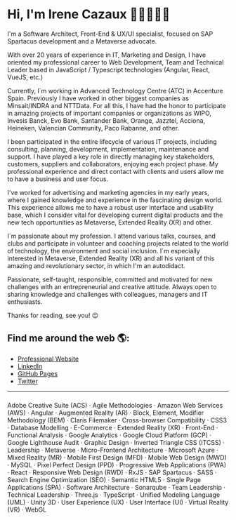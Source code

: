 # Hi, I'm Irene Cazaux 👋🏼👨🏻‍💻
I'm a Software Architect, Front-End & UX/UI specialist, focused on SAP Spartacus development and a Metaverse advocate.

 

With over 20 years of experience in IT, Marketing and Design, I have oriented my professional career to Web Development, Team and Technical Leader based in JavaScript / Typescript technologies (Angular, React, VueJS, etc.)

 

Currently, I´m working in Advanced Technology Centre (ATC) in Accenture Spain. Previously I have worked in other biggest companies as Minsait/INDRA and NTTData. For all this, I have had the honor to participate in amazing projects of important companies or organizations as WIPO, Invesis Banck, Evo Bank, Santander Bank, Orange, Jazztel, Acciona, Heineken, Valencian Community, Paco Rabanne, and other.

 

I been participated in the entire lifecycle of various IT projects, including consulting, planning, development, implementation, maintenance and support. I have played a key role in directly managing key stakeholders, customers, suppliers and collaborators, enjoying each project phase. My professional experience and direct contact with clients and users allow me to have a business and user focus.

 

I've worked for advertising and marketing agencies in my early years, where I gained knowledge and experience in the fascinating design world. This experience allows me to have a robust user interface and usability base, which I consider vital for developing current digital products and the new tech opportunities as Metaverse, Extended Reality (XR) and other.

 

I´m passionate about my profession. I attend various talks, courses, and clubs and participate in volunteer and coaching projects related to the world of technology, the environment and social inclusion. I´m especially interested in Metaverse, Extended Reality (XR) and all his variant of this amazing and revolutionary sector, in which I'm an autodidact.

 

Passionate, self-taught, responsible, committed and motivated for new challenges with an entrepreneurial and creative attitude. Always open to sharing knowledge and challenges with colleagues, managers and IT enthusiasts.

 

Thanks for reading, see you! 😉

 


## Find me around the web 🌎:
- <a href="https://marcoscazaux.com">Professional Website</a>
- <a href="https://linkedin.com/in/marcoscazaux">LinkedIn</a>
- <a href="https://marcoscazaux.github.io">GitHub Pages</a>
- <a href="https://twitter.com/Marcos_Cazaux">Twitter</a>

 

---

 

#####
Adobe Creative Suite (ACS) · Agile Methodologies · Amazon Web Services (AWS) · Angular · Augmented Reality (AR) · Block, Element, Modifier Methodology (BEM) · Claris Filemaker · Cross-browser Compatibility · CSS3 · Database Modelling · E-Commerce · Extended Reality (XR) · Front-End · Functional Analysis · Google Analytics · Google Cloud Platform (GCP) · Google Lighthouse Audit · Graphic Design · Inverted Triangle CSS (ITCSS) · Leadership · Metaverse · Micro-Frontend Architecture · Microsoft Azure · Mixed Reality (MR) · Mobile First Design (MFD) · Mobile Web Design (MWD) · MySQL · Pixel Perfect Design (PPD) · Progressive Web Applications (PWA) · React · Responsive Web Design (RWD) · RxJS · SAP Spartacus · SASS · Search Engine Optimization (SEO) · Semantic HTML5 · Single Page Applications (SPA) · Software Architecture · Sonarqube · Team Leadership · Technical Leadership · Three.js · TypeScript · Unified Modeling Language (UML) · Unity 3D · User Experience (UX) · User Interface (UI) · Virtual Reality (VR) · WebGL